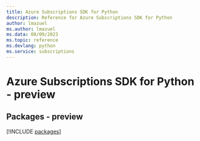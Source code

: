 ```yaml
---
title: Azure Subscriptions SDK for Python
description: Reference for Azure Subscriptions SDK for Python
author: lmazuel
ms.author: lmazuel
ms.data: 08/09/2023
ms.topic: reference
ms.devlang: python
ms.service: subscriptions
---
```

# Azure Subscriptions SDK for Python - preview
## Packages - preview
[!INCLUDE [packages](subscriptions-index.md)]